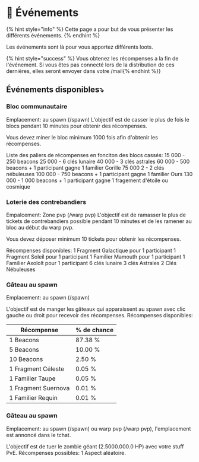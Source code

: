 # 🎉​ Événements
{% hint style="info" %} Cette page a pour but de vous présenter les différents événements. {% endhint %}

Les événements sont là pour vous apportez différents loots.

{% hint style="success" %} Vous obtenez les récompenses a la fin de l'événement. Si vous êtes pas connecté lors de la distribution de ces dernières, elles seront envoyer dans votre /mail{% endhint %}}
## Événements disponibles⤵️

### Bloc communautaire
Emplacement: au spawn (/spawn)
L'objectif est de casser le plus de fois le blocs pendant 10 minutes pour obtenir des récompenses.

Vous devez miner le bloc minimum 1000 fois afin d'obtenir les récompenses.

Liste des paliers de récompenses en fonciton des blocs cassés:
15 000 - 250 beacons
25 000 - 6 clés lunaire
40 000 - 3 clés astrales
60 000 - 500 beacons + 1 participant gagne 1 familier Gorille
75 000 2 - 2 clés nébuleuses
100 000 - 750 beacons + 1 participant gagne 1 familier Ours
130 000 - 1 000 beacons + 1 participant gagne 1 fragement d'étoile ou cosmique

### Loterie des contrebandiers
Empalcement: Zone pvp (/warp pvp)
L'objectif est de ramasser le plus de tickets de contrebandiers possible pendant 10 minutes et de les ramener au bloc au début du warp pvp.

Vous devez déposer minimum 10 tickets pour obtenir les récompenses.

Récompenses disponibles:
1 Fragment Galactique pour 1 participant
1 Fragment Soleil pour 1 participant
1 Familier Mamouth pour 1 participant
1 Familier Axololt pour 1 participant
6 clés lunaire
3 clés Astrales
2 Clés Nébuleuses

### Gâteau au spawn
Emplacement: au spawn (/spawn)

L'objectif est de manger les gâteaux qui apparaissent au spawn avec clic gauche ou droit pour recevoir des récompenses.
Récompenses disponibles:

|Récompense| % de chance   |
|----------|---------------|
|1 Beacons |87.38 %         |
|5 Beacons |10.00 %         |
|10 Beacons|2.50 %          |
|1 Fragment Céleste| 0.05 %  |
|1 Familier Taupe | 0.05 %   |
|1 Fragment Suernova| 0.01 % |
|1 Familier Requin| 0.01 %   |

### Gâteau au spawn
Emplacement: au spawn (/spawn) ou warp pvp (/warp pvp), l'emplacement est annoncé dans le tchat.

L'objectif est de tuer le zombie géant (2.5000.000.0 HP) avec votre stuff PvE.
Récompenses possibles:
1 Aspect aléatoire.
